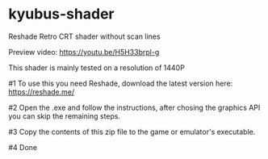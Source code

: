 # kyubus-shader

Reshade Retro CRT shader without scan lines

Preview video: https://youtu.be/H5H33brpl-g

This shader is mainly tested on a resolution of 1440P


#1 To use this you need Reshade, download the latest version here: https://reshade.me/

#2 Open the .exe and follow the instructions, after chosing the graphics API you can skip the remaining steps.

#3 Copy the contents of this zip file to the game or emulator's executable.

#4 Done
